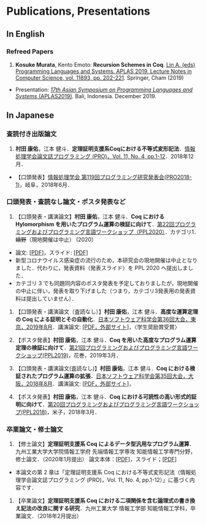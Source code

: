 # Publications, Presentations

## In English

### Refreed Papers

1. **Kosuke Murata**, Kento Emoto: **Recursion Schemes in Coq**. [Lin A. (eds) Programming Languages and Systems. APLAS 2019. Lecture Notes in Computer Science, vol. 11893, pp. 202-221](https://link.springer.com/book/10.1007/978-3-030-34175-6). Springer, Cham (2019)
  + Presentation: [*17th Asian Symposium on Programming Languages and Systems* (APLAS2019)](https://conf.researchr.org/home/aplas-2019). Bali, Indonesia. December 2019.

## In Japanese

### 査読付き出版論文

1. **村田 康佑**，江本 健斗．**定理証明支援系Coqにおける不等式変形記法**．[情報処理学会論文誌プログラミング (PRO)，Vol. 11, No. 4, pp.1-12](http://id.nii.ac.jp/1001/00192771/)．2018年12月．
  + 【口頭発表】[情報処理学会 第119回プログラミング研究発表会(PRO2018-1)](https://sigpro.ipsj.or.jp/pro2018-1/)，岐阜，2018年6月．


### 口頭発表・査読なし論文・ポスタ発表など

1. 【口頭発表・講演論文】**村田 康佑**，江本 健斗．**Coq における Hylomorphism を用いたプログラム運算の検証に向けて**．[第22回プログラミングおよびプログラミング言語ワークショップ（PPL2020）](https://jssst-ppl.org/workshop/2020/)．カテゴリ1．<DEL>嬉野</DEL>（現地開催は中止） (2020）
  + 論文: [[PDF]](./docs/202003/PPL2020/ppl2020_paper.pdf)，スライド: [[PDF]](./docs/202003/PPL2020/ppl2020_slide.pdf)
  + 新型コロナウイルス感染症の流行のため，本研究会の現地開催は中止となりました．代わりに，発表資料（発表スライド）を PPL 2020 へ提出しました．
  + カテゴリ 3 でも同題同内容のポスタ発表を予定しておりましたが，現地開催の中止に伴い，発表を取り下げました（つまり，カテゴリ3発表用の発表資料は提出していません）．

1. 【口頭発表・講演論文（査読なし）】**村田 康佑**，江本 健斗．**高度な運算定理の Coq による証明とその自動化**．[日本ソフトウェア科学会第36回大会，東京，2019年8月](https://jssst2019.wordpress.com/)．講演論文: [[PDF，外部サイト]](http://jssst.or.jp/files/user/taikai/2019/PPL/ppl1-1.pdf)，〈学生奨励賞受賞〉

1. 【ポスタ発表】**村田 康佑**，江本 健斗．**Coq を用いた高度なプログラム運算定理の検証に向けて**．[第21回プログラミングおよびプログラミング言語ワークショップ(PPL2019)](https://jssst-ppl.org/workshop/2019/)，花巻，2019年3月．

1. 【口頭発表・講演論文(査読なし)】**村田 康佑**，江本 健斗．**Coq における検証されたプログラム運算の拡張**．[日本ソフトウェア科学会第35回大会，大阪，2018年8月](https://jssst2018.wordpress.com/)．講演論文: [[PDF，外部サイト]](http://jssst.or.jp/files/user/taikai/2018/PPL/ppl4-4.pdf)，

1. 【ポスタ発表】**村田 康佑**，江本 健斗．**Coq における可読性の高い形式的証明に向けて**．[第20回プログラミングおよびプログラミング言語ワークショップ(PPL2018)](https://jssst-ppl.org/workshop/2018/)，米子，2018年3月．


### 卒業論文・修士論文

1. 【修士論文】**定理証明支援系 Coq によるデータ型汎用なプログラム運算**．九州工業大学大学院情報工学府 先端情報工学専攻 知能情報工学専門分野，修士論文．（2020年1月提出） 論文本体：[[PDF]](./docs/202002/mthesis/mthesis.pdf)，スライド；[[PDF]](./docs/202002/mthesis/mthesis_slide.pdf)
  + 本論文の第 2 章は「定理証明支援系 Coq における不等式変形記法（情報処理学会論文誌プログラミング (PRO)，Vol. 11, No. 4, pp.1-12）」に基づく内容です．

1. 【卒業論文】**定理証明支援系 Coq における二項関係を含む論理式の書き換え記法の改良に関する研究**．九州工業大学 情報工学部 知能情報工学科，卒業論文．（2018年2月提出）